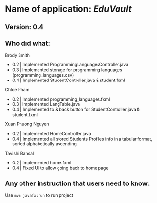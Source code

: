 # Name of application: *EduVault*

## Version: 0.4

## Who did what:

Brody Smith
- 0.2 | Implemented ProgrammingLanguagesController.java
- 0.3 | Implemented storage for programming languages (programming_languages.csv)
- 0.4 | Implemented StudentController.java & student.fxml

Chloe Pham
- 0.2 | Implemented programming_languages.fxml
- 0.3 | Implemented LangTable.java
- 0.4 | Implemented to & back button for StudentController.java & student.fxml

Xuan Phuong Nguyen
- 0.2 | Implemented HomeController.java
- 0.4 | Implemented all stored Students Profiles info in a tabular 
format, sorted alphabetically ascending

Tavishi Bansal
- 0.2 | Implemented home.fxml
- 0.4 | Fixed UI to allow going back to home page 

## Any other instruction that users need to know:

Use `mvn javafx:run` to run project

